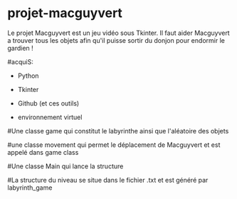 # projet-macguyvert

Le projet Macguyvert est un jeu vidéo sous Tkinter. Il faut aider Macguyvert a trouver tous les objets afin qu'il puisse sortir du donjon pour endormir le gardien !

#acquiS:

  - Python
  
  - Tkinter
  
  - Github (et ces outils)
  
  - environnement virtuel
  
#Une classe game qui constitut le labyrinthe ainsi que l'aléatoire des objets

#une classe movement qui permet le déplacement de Macguyvert et est appelé dans game class

#Une classe Main qui lance la structure

#La structure du niveau se situe dans le fichier .txt et est généré par labyrinth_game
